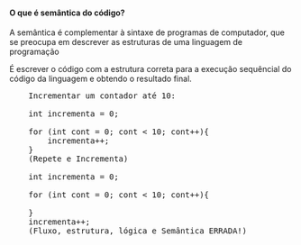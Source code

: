 #### O que é semântica do código?

<p>A semântica é complementar à sintaxe de programas de computador, que se preocupa em descrever as estruturas de uma linguagem de programação</p>
<p>É escrever o código com a estrutura correta para a execução sequêncial do código da linguagem e obtendo o resultado final.</p>

<pre>
    Incrementar um contador até 10:

    int incrementa = 0;

    for (int cont = 0; cont < 10; cont++){
        incrementa++;
    }
    (Repete e Incrementa)

    int incrementa = 0;

    for (int cont = 0; cont < 10; cont++){
        
    }
    incrementa++;
    (Fluxo, estrutura, lógica e Semântica ERRADA!)
</pre>

